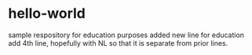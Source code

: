 # hello-world
sample respository for education purposes
added new line for education
add 4th line, hopefully with NL so that it is separate from prior lines.
